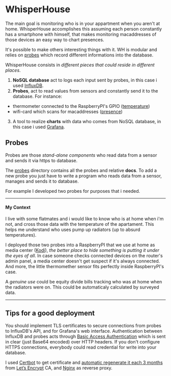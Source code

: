 # WhisperHouse

The main goal is monitoring who is in your appartment when you aren't at home.
WhisperHouse accomplishes this assuming each person constantly has a smartphone with himself, that makes monitoring macaddresses of those devices an easy way to chart presences.

It's possible to make others interesting things with it. WH is modular and relies on [probes](#probes) which record different informations into the database.

WhisperHouse consists in *different pieces that could reside in different places*.
 1. **NoSQL database** act to logs each input sent by probes, in this case i used [InfluxDB](https://github.com/influxdata/influxdb).
 2. **Probes**, act to read values from sensors and constantly send it to the database. For instance:
  * thermometer connected to the RaspberryPI's GPIO ([temperature](/temperature))
  * wifi-card which scans for macaddresses ([presence](/presence))
 3. A tool to realize **charts** with data who comes from NoSQL database, in this case i used [Grafana](https://github.com/grafana/grafana).

## Probes

Probes are those *stand-alone components* who read data from a sensor and sends it via https to database.

The [probes](/probes) directory contains all the probes and relative **docs**.
To add a new probe you just have to write a program who reads data from a sensor, manages and sends it to database.

For example I developed two probes for purposes that i needed.

---
#### My Context
I live with some flatmates and i would like to know who is at home when i'm not, and cross those data with the temperature of the apartament. This helps me understand who uses  pump up radiators (up to absurd temperatures).

I deployed those two probes into a RaspberryPI that we use at home as media center ([Kodi](https://kodi.tv)), *the better place to hide something is putting it under the eyes of all*. In case someone checks connected devices on the router's admin panel, a media center doesn't get suspect if it's always connected. And more, the little thermomether sensor fits perfectly inside RaspberryPI's case.

A *genuine use* could be equity divide bills tracking who was at home when the radiators were on. This could be automaticaly calculated by surveyed data.

---
## Tips for a good deployment

You should implement TLS certificates to secure connections from probes to InfluxDB's API, and for Grafana's web interface.
Authentication between InfluxDB and probes acts through [Basic Access Authentication](https://en.wikipedia.org/wiki/Basic_access_authentication) which is sent in clear (just Base64 encoded) over HTTP headers.
If you don't configure HTTPS connections, everybody could read credential for write into your database.

I used [Certbot](https://github.com/certbot/certbot) to get certificate and [automatic regenerate it each 3 months](https://wiki.archlinux.org/index.php/Let%E2%80%99s_Encrypt#Automatic_renewal) from [Let’s Encrypt](https://letsencrypt.org) CA, and [Nginx](https://nginx.org) as reverse proxy.
